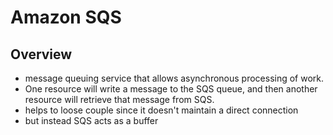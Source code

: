 # Amazon SQS

## Overview

- message queuing service that allows asynchronous processing of work.
- One resource will write a message to the SQS queue, and then another resource will retrieve that message from SQS.
- helps to loose couple since it doesn't maintain a direct connection
- but instead SQS acts as a buffer